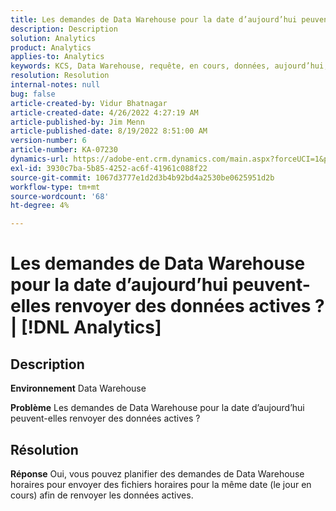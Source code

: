 ```yaml
---
title: Les demandes de Data Warehouse pour la date d’aujourd’hui peuvent-elles renvoyer des données actives ? | [!DNL Analytics]
description: Description
solution: Analytics
product: Analytics
applies-to: Analytics
keywords: KCS, Data Warehouse, requête, en cours, données, aujourd’hui, date, [!DNL Analytics]
resolution: Resolution
internal-notes: null
bug: false
article-created-by: Vidur Bhatnagar
article-created-date: 4/26/2022 4:27:19 AM
article-published-by: Jim Menn
article-published-date: 8/19/2022 8:51:00 AM
version-number: 6
article-number: KA-07230
dynamics-url: https://adobe-ent.crm.dynamics.com/main.aspx?forceUCI=1&pagetype=entityrecord&etn=knowledgearticle&id=2f170927-19c5-ec11-a7b6-0022480a1004
exl-id: 3930c7ba-5b85-4252-ac6f-41961c088f22
source-git-commit: 1067d3777e1d2d3b4b92bd4a2530be0625951d2b
workflow-type: tm+mt
source-wordcount: '68'
ht-degree: 4%

---
```


# Les demandes de Data Warehouse pour la date d’aujourd’hui peuvent-elles renvoyer des données actives ? | [!DNL Analytics]

## Description


<b>Environnement</b>
Data Warehouse

<b>Problème</b>
Les demandes de Data Warehouse pour la date d’aujourd’hui peuvent-elles renvoyer des données actives ?


## Résolution


<b>Réponse</b>
Oui, vous pouvez planifier des demandes de Data Warehouse horaires pour envoyer des fichiers horaires pour la même date (le jour en cours) afin de renvoyer les données actives.
